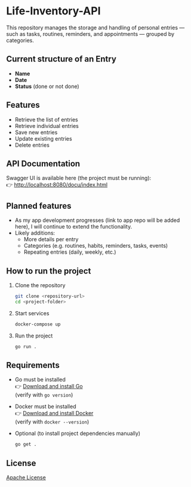 # Life-Inventory-API


This repository manages the storage and handling of personal entries — such as tasks, routines, reminders, and appointments — grouped by categories.

## Current structure of an Entry
- **Name**  
- **Date**  
- **Status** (done or not done)  

## Features
- Retrieve the list of entries  
- Retrieve individual entries  
- Save new entries  
- Update existing entries  
- Delete entries  

## API Documentation
Swagger UI is available here (the project must be running):  
👉 [http://localhost:8080/docu/index.html](http://localhost:8080/docu/index.html)

## Planned features
- As my app development progresses (link to app repo will be added here), I will continue to extend the functionality.  
- Likely additions:
  - More details per entry  
  - Categories (e.g. routines, habits, reminders, tasks, events)  
  - Repeating entries (daily, weekly, etc.)  

## How to run the project

1. Clone the repository  
    ```bash
    git clone <repository-url>
    cd <project-folder>
    ```

2. Start services  
    ```bash
    docker-compose up
    ```

3. Run the project  
    ```bash
    go run .
    ```

## Requirements
- Go must be installed  
  👉 [Download and install Go](https://go.dev/doc/install)  
  (verify with `go version`)  

- Docker must be installed  
  👉 [Download and install Docker](https://docs.docker.com/get-docker/)  
  (verify with `docker --version`)  

- Optional (to install project dependencies manually)  
    ```bash
    go get .
    ```

## License
[Apache License](LICENSE)